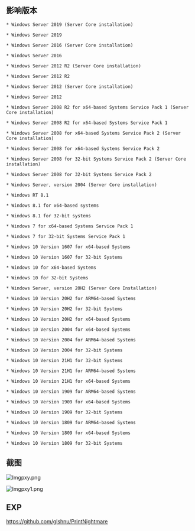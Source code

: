 <languages />

影响版本
--------

    * Windows Server 2019 (Server Core installation)

    * Windows Server 2019

    * Windows Server 2016 (Server Core installation)

    * Windows Server 2016

    * Windows Server 2012 R2 (Server Core installation)

    * Windows Server 2012 R2

    * Windows Server 2012 (Server Core installation)

    * Windows Server 2012

    * Windows Server 2008 R2 for x64-based Systems Service Pack 1 (Server Core installation)

    * Windows Server 2008 R2 for x64-based Systems Service Pack 1

    * Windows Server 2008 for x64-based Systems Service Pack 2 (Server Core installation)

    * Windows Server 2008 for x64-based Systems Service Pack 2

    * Windows Server 2008 for 32-bit Systems Service Pack 2 (Server Core installation)

    * Windows Server 2008 for 32-bit Systems Service Pack 2

    * Windows Server, version 2004 (Server Core installation)

    * Windows RT 8.1

    * Windows 8.1 for x64-based systems

    * Windows 8.1 for 32-bit systems

    * Windows 7 for x64-based Systems Service Pack 1

    * Windows 7 for 32-bit Systems Service Pack 1

    * Windows 10 Version 1607 for x64-based Systems

    * Windows 10 Version 1607 for 32-bit Systems

    * Windows 10 for x64-based Systems

    * Windows 10 for 32-bit Systems

    * Windows Server, version 20H2 (Server Core Installation)

    * Windows 10 Version 20H2 for ARM64-based Systems

    * Windows 10 Version 20H2 for 32-bit Systems

    * Windows 10 Version 20H2 for x64-based Systems

    * Windows 10 Version 2004 for x64-based Systems

    * Windows 10 Version 2004 for ARM64-based Systems

    * Windows 10 Version 2004 for 32-bit Systems

    * Windows 10 Version 21H1 for 32-bit Systems

    * Windows 10 Version 21H1 for ARM64-based Systems

    * Windows 10 Version 21H1 for x64-based Systems

    * Windows 10 Version 1909 for ARM64-based Systems

    * Windows 10 Version 1909 for x64-based Systems

    * Windows 10 Version 1909 for 32-bit Systems

    * Windows 10 Version 1809 for ARM64-based Systems

    * Windows 10 Version 1809 for x64-based Systems

    * Windows 10 Version 1809 for 32-bit Systems

截图
----

![](Imgpxy.png "Imgpxy.png")

![](Imgpxy1.png "Imgpxy1.png")

EXP
---

<https://github.com/glshnu/PrintNightmare>